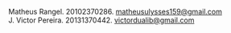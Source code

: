 Matheus Rangel.    20102370286. matheusulysses159@gmail.com                                                                                    
J. Victor Pereira. 20131370442. victordualib@gmail.com
